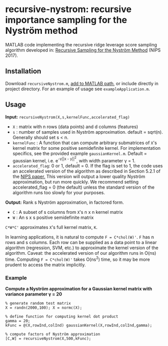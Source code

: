 # recursive-nystrom: recursive importance sampling for the Nyström method
MATLAB code implementing the recursive ridge leverage score sampling algorithm developed in: [Recursive Sampling for the Nyström Method](https://arxiv.org/abs/1605.07583) (NIPS 2017).

## Installation

Download `recursiveNystrom.m`, [add to MATLAB path](https://www.mathworks.com/help/matlab/ref/addpath.html), or include directly in project directory. For an example of usage see `exampleApplication.m`.

## Usage
**Input:**
`recursiveNystrom(X,s,kernelFunc,accelerated_flag)`

- `X` : matrix with n rows (data points) and d columns (features)
- `s` : number of samples used in Nyström approximation. default = sqrt(n). Generally should set s < n.
- `kernelFunc` : A function that can compute arbitrary submatrices of `X`'s kernel matrix for some positive semidefinite kernel. For implementation specifics, see the provided example `gaussianKernel.m`. Default = gaussian kernel, i.e. e<sup>-&gamma;||x - y||<sup>2</sup></sup>, with width parameter &gamma; = 1.
- `accelerated_flag`: 0 or 1, default = 0. If the flag is set to 1, the code uses an accelerated version of the algorithm as described in Section 5.2.1 of the [NIPS paper.](https://arxiv.org/abs/1605.07583) This version will output a lower quality Nyström approximation, but run more quickly. We recommend setting accelerated_flag = 0 (the default) unless the standard version of the algorithm runs too slowly for your purposes.

**Output:**
Rank s Nyström approximation, in factored form.

- `C` : A subset of s columns from `X`'s n x n kernel matrix
- `W` : An s x s positive semidefinite matrix

`C*W*C'` approximates `X`'s full kernel matrix, `K`.

In learning applications, it is natural to compute `F = C*chol(W)'`. `F` has n rows and s columns. Each row can be supplied as a data point to a linear algorithm (regression, SVM, etc.) to approximate the kernel version of the algorithm. Caveat: the accelerated version of our algorithm runs in O(ns) time. Computing `F = C*chol(W)'` takes O(ns<sup>2</sup>) time, so it may be more prudent to access the matrix implicitly.

### Example

**Compute a Nyström approximation for a Gaussian kernel matrix with variance parameter &gamma; = 20**

```
% generate random test matrix
X = randn(2000,100); X = normc(X);

% define function for computing kernel dot product
gamma = 20;
kFunc = @(X,rowInd,colInd) gaussianKernel(X,rowInd,colInd,gamma);

% compute factors of Nyström approximation
[C,W] = recursiveNystrom(X,500,kFunc);
```
